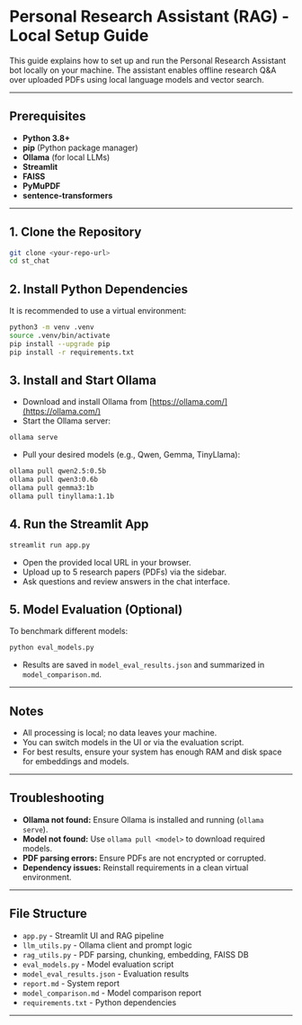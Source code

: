 # Personal Research Assistant (RAG) - Local Setup Guide

This guide explains how to set up and run the Personal Research Assistant bot locally on your machine. The assistant enables offline research Q&A over uploaded PDFs using local language models and vector search.

---

## Prerequisites
- **Python 3.8+**
- **pip** (Python package manager)
- **Ollama** (for local LLMs)
- **Streamlit**
- **FAISS**
- **PyMuPDF**
- **sentence-transformers**

---

## 1. Clone the Repository
```bash
git clone <your-repo-url>
cd st_chat
```

## 2. Install Python Dependencies
It is recommended to use a virtual environment:
```bash
python3 -m venv .venv
source .venv/bin/activate
pip install --upgrade pip
pip install -r requirements.txt
```

## 3. Install and Start Ollama
- Download and install Ollama from [https://ollama.com/](https://ollama.com/)
- Start the Ollama server:
```bash
ollama serve
```
- Pull your desired models (e.g., Qwen, Gemma, TinyLlama):
```bash
ollama pull qwen2.5:0.5b
ollama pull qwen3:0.6b
ollama pull gemma3:1b
ollama pull tinyllama:1.1b
```

## 4. Run the Streamlit App
```bash
streamlit run app.py
```
- Open the provided local URL in your browser.
- Upload up to 5 research papers (PDFs) via the sidebar.
- Ask questions and review answers in the chat interface.

## 5. Model Evaluation (Optional)
To benchmark different models:
```bash
python eval_models.py
```
- Results are saved in `model_eval_results.json` and summarized in `model_comparison.md`.

---

## Notes
- All processing is local; no data leaves your machine.
- You can switch models in the UI or via the evaluation script.
- For best results, ensure your system has enough RAM and disk space for embeddings and models.

---

## Troubleshooting
- **Ollama not found:** Ensure Ollama is installed and running (`ollama serve`).
- **Model not found:** Use `ollama pull <model>` to download required models.
- **PDF parsing errors:** Ensure PDFs are not encrypted or corrupted.
- **Dependency issues:** Reinstall requirements in a clean virtual environment.

---

## File Structure
- `app.py` - Streamlit UI and RAG pipeline
- `llm_utils.py` - Ollama client and prompt logic
- `rag_utils.py` - PDF parsing, chunking, embedding, FAISS DB
- `eval_models.py` - Model evaluation script
- `model_eval_results.json` - Evaluation results
- `report.md` - System report
- `model_comparison.md` - Model comparison report
- `requirements.txt` - Python dependencies

---

